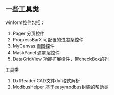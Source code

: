 ## 一些工具类

winform控件包括：

1. Pager 分页控件
2. ProgressBarX 可配置的进度条控件
3. MyCanvas 画图控件
4. MaskPanel 遮罩层控件
5. DataGridView 功能扩展控件，带checkBox的列

工具类

1. DxfReader CAD文件dxf格式解析
2. ModbusHelper 基于easymodbus封装的帮助类
